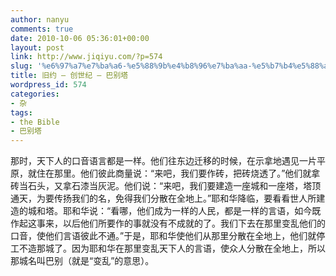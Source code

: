 ```yaml
---
author: nanyu
comments: true
date: 2010-10-06 05:36:01+00:00
layout: post
link: http://www.jiqiyu.com/?p=574
slug: '%e6%97%a7%e7%ba%a6-%e5%88%9b%e4%b8%96%e7%ba%aa-%e5%b7%b4%e5%88%ab%e5%a1%94'
title: 旧约 – 创世纪 – 巴别塔
wordpress_id: 574
categories:
- 杂
tags:
- the Bible
- 巴别塔
---
```


那时，天下人的口音语言都是一样。他们往东边迁移的时候，在示拿地遇见一片平原，就住在那里。他们彼此商量说：“来吧，我们要作砖，把砖烧透了。”他们就拿砖当石头，又拿石漆当灰泥。他们说：“来吧，我们要建造一座城和一座塔，塔顶通天，为要传扬我们的名，免得我们分散在全地上。”耶和华降临，要看看世人所建造的城和塔。耶和华说：“看哪，他们成为一样的人民，都是一样的言语，如今既作起这事来，以后他们所要作的事就没有不成就的了。我们下去在那里变乱他们的口音，使他们言语彼此不通。”于是，耶和华使他们从那里分散在全地上，他们就停工不造那城了。因为耶和华在那里变乱天下人的言语，使众人分散在全地上，所以那城名叫巴别（就是“变乱”的意思）。
